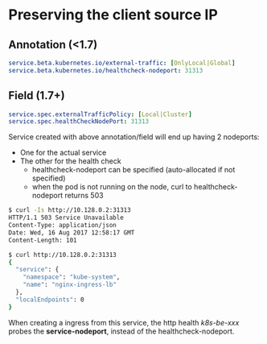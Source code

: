 # Preserving the client source IP

## Annotation (<1.7)

```yaml
service.beta.kubernetes.io/external-traffic: [OnlyLocal|Global]
service.beta.kubernetes.io/healthcheck-nodeport: 31313
```

## Field (1.7+)

```yaml
service.spec.externalTrafficPolicy: [Local|Cluster]
service.spec.healthCheckNodePort: 31313
```

Service created with above annotation/field will end up having 2 nodeports:

* One for the actual service
* The other for the health check
  * healthcheck-nodeport can be specified (auto-allocated if not specified)
  * when the pod is not running on the node, curl to healthcheck-nodeport returns 503


```sh
$ curl -Is http://10.128.0.2:31313
HTTP/1.1 503 Service Unavailable
Content-Type: application/json
Date: Wed, 16 Aug 2017 12:58:17 GMT
Content-Length: 101

$ curl http://10.128.0.2:31313
{
  "service": {
    "namespace": "kube-system",
    "name": "nginx-ingress-lb"
  },
  "localEndpoints": 0
}
```

When creating a ingress from this service, the http health *k8s-be-xxx* probes the
**service-nodeport**, instead of the healthcheck-nodeport.
